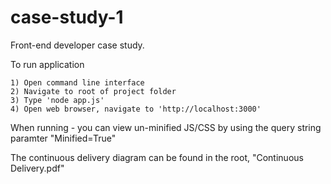 # case-study-1
Front-end developer case study.

To run application

	1) Open command line interface
	2) Navigate to root of project folder
	3) Type 'node app.js'
	4) Open web browser, navigate to 'http://localhost:3000'
    
When running - you can view un-minified JS/CSS by using the query string paramter "Minified=True"

The continuous delivery diagram can be found in the root, "Continuous Delivery.pdf"
